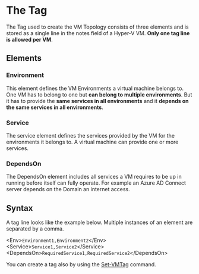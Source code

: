 # The Tag

The Tag used to create the VM Topology consists of three elements and is stored as a single line in the notes field of a Hyper-V VM. __Only one tag line is allowed per VM__.

## Elements

### Environment

This element defines the VM Environments a virtual machine belongs to. One VM has to belong to one but __can belong to multiple environments__. But it has to provide the __same services in all environments__ and it __depends on the same services in all environments__.

### Service

The service element defines the services provided by the VM for the environments it belongs to. A virtual machine can provide one or more services.

### DependsOn

The DependsOn element includes all services a VM requires to be up in running before itself can fully operate. For example an Azure AD Connect server depends on the Domain an internet access.

## Syntax

A tag line looks like the example below. Multiple instances of an element are separated by a comma.

\<Env>`Environment1,Environment2`\</Env>\<Service>`Service1,Service2`\</Service>\<DependsOn>`RequiredService1,RequiredService2`\</DependsOn>

You can create a tag also by using the [Set-VMTag](PublicFunctions/Command-Set-VMTag.md) command.